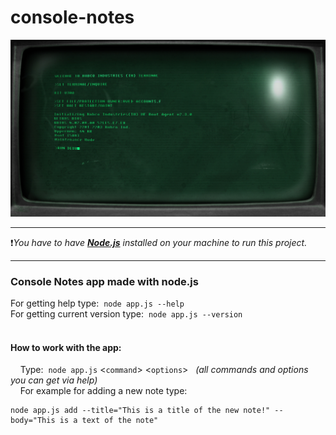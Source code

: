 # console-notes

<img src="logo.jpg" alt="logo"/><br/>

------------

❗*You have to have [**Node.js**](https://nodejs.org/en/) installed on your machine to run this project.*

------------

### Console Notes app made with node.js

For getting help type:&nbsp; `node app.js --help` <br/>
For getting current version type:&nbsp; `node app.js --version` <br/>
<br/>

#### How to work with the app:<br/>
  &nbsp;&nbsp;&nbsp;&nbsp;Type:&nbsp;&nbsp;`node app.js` 	&lt;`command`&gt; 	&lt;`options`&gt; &nbsp;&nbsp;*(all commands and options you can get via help)*<br/>
  &nbsp;&nbsp;&nbsp;&nbsp;For example for adding a new note type:
  ```
  node app.js add --title="This is a title of the new note!" --body="This is a text of the note"
  ```

